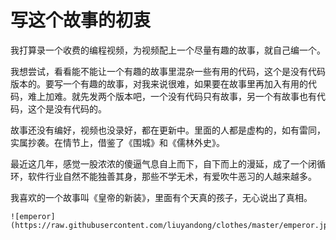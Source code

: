 # 写这个故事的初衷

我打算录一个收费的编程视频，为视频配上一个尽量有趣的故事，就自己编一个。

我想尝试，看看能不能让一个有趣的故事里混杂一些有用的代码，这个是没有代码版本的。要写一个有趣的故事，对我来说很难，如果要在故事里再加入有用的代码，难上加难。就先发两个版本吧，一个没有代码只有故事，另一个有故事也有代码，这个是没有代码的。

故事还没有编好，视频也没录好，都在更新中。里面的人都是虚构的，如有雷同，实属抄袭。在情节上，借鉴了《围城》和《儒林外史》。

最近这几年，感觉一股浓浓的傻逼气息自上而下，自下而上的漫延，成了一个闭循环，软件行业自然不能独善其身，那些不学无术，有爱吹牛恶习的人越来越多。

我喜欢的一个故事叫《皇帝的新装》，里面有个天真的孩子，无心说出了真相。

```
![emperor](https://raw.githubusercontent.com/liuyandong/clothes/master/emperor.jpg)
```

